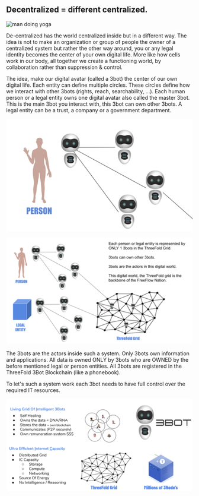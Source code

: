 ## **De****central****ized = different centralized.**

![man doing yoga](different_centralized1.png)

De-centralized has the world centralized inside but in a different way. The idea is not to make an organization or group of people the owner of a centralized system but rather the other way around, you or any legal identity becomes the center of your own digital life. More like how cells work in our body, all together we create a functioning world, by collaboration rather than suppression & control.

The idea, make our digital avatar (called a 3bot) the center of our own digital life. Each entity can define multiple circles. These circles define how we interact with other 3bots (rights, reach, searchability, …). Each human person or a legal entity owns one digital avatar also called the master 3bot. This is the main 3bot you interact with, this 3bot can own other 3bots. A legal entity can be a trust, a company or a government department. 

![different centralized diagram 1](different_centralized2.png)

![different centralized diagram 2](different_centralized3.png)

The 3bots are the actors inside such a system. Only 3bots own information and applications. All data is owned ONLY by 3bots who are OWNED by the before mentioned legal or person entities. All 3bots are registered in the ThreeFold 3Bot Blockchain (like a phonebook).

To let's such a system work each 3bot needs to have full control over the required IT resources.

![different centralized diagram 3](different_centralized4.png)

